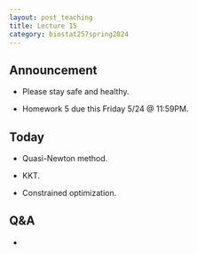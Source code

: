 ```yaml
---
layout: post_teaching
title: Lecture 15
category: biostat257spring2024
---
```


## Announcement

* Please stay safe and healthy.

* Homework 5 due this Friday 5/24 @ 11:59PM.

## Today

* Quasi-Newton method.

* KKT.

* Constrained optimization.

## Q&A

* 
